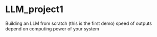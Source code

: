 # LLM_project1
Building an LLM from scratch (this is the first demo) speed of outputs depend on computing power of your system
